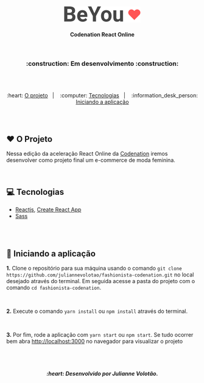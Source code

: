 <br>
<p align="center">
    <img alt="Logo BeYou" src=".github/logoBeYou.svg"  width="200px" >
</p>

<h4 align="center">
  Codenation React Online
</h4>

<br> 

<h3 align="center">
  :construction: Em desenvolvimento :construction:
</h3>

<br>
<br> 

<p align="center">
  :heart: <a href="#heart-o-projeto">O projeto</a>&nbsp;&nbsp;&nbsp;|&nbsp;&nbsp;&nbsp;
  :computer: <a href="#computer-tecnologias">Tecnologias</a>&nbsp;&nbsp;&nbsp;|&nbsp;&nbsp;&nbsp;
  :information_desk_person: <a href="#information_desk_person-iniciando-a-aplicação"> Iniciando a aplicação </a>
</p>

<br>
<br>

## :heart: O Projeto

Nessa edição da aceleração React Online da [Codenation](https://www.codenation.dev/) iremos desenvolver como projeto final um e-commerce de moda feminina.

<br>

## :computer: Tecnologias
- [Reactjs](https://pt-br.reactjs.org/), [Create React App](https://github.com/facebook/create-react-app) 
- [Sass](https://sass-lang.com/)

<br>
<br>

## :information_desk_person: Iniciando a aplicação 

**1.** Clone o repositório para sua máquina usando o comando `git clone https://github.com/juliannevolotao/fashionista-codenation.git` no local desejado através do terminal. Em seguida acesse a pasta do projeto com o comando `cd fashionista-codenation`.

<br>

**2.** Execute o comando `yarn install` ou `npm install` através do terminal.

<br>

**3.** Por fim, rode a aplicação com `yarn start` ou `npm start`. Se tudo ocorrer bem abra [http://localhost:3000](http://localhost:3000) no navegador para visualizar o projeto

<br>
<br>

<h5 align="center">
  :heart: Desenvolvido por Julianne Volotão.
</h5>

<br>
<br>
